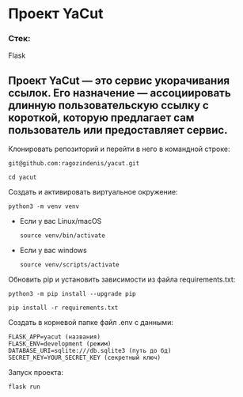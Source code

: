 # Проект YaCut
### Стек:
Flask



## Проект YaCut — это сервис укорачивания ссылок. Его назначение — ассоциировать длинную пользовательскую ссылку с короткой, которую предлагает сам пользователь или предоставляет сервис.


Клонировать репозиторий и перейти в него в командной строке:

```
git@github.com:ragozindenis/yacut.git
```

```
cd yacut
```

Cоздать и активировать виртуальное окружение:

```
python3 -m venv venv
```

* Если у вас Linux/macOS

    ```
    source venv/bin/activate
    ```

* Если у вас windows

    ```
    source venv/scripts/activate
    ```

Обновить pip и установить зависимости из файла requirements.txt:

```
python3 -m pip install --upgrade pip
```

```
pip install -r requirements.txt
```

Создать в корневой папке файл .env с данными:

```
FLASK_APP=yacut (названия)
FLASK_ENV=development (режим)
DATABASE_URI=sqlite:///db.sqlite3 (путь до бд)
SECRET_KEY=YOUR_SECRET_KEY (секретный ключ)
```

Запуск проекта:

```
flask run
```

